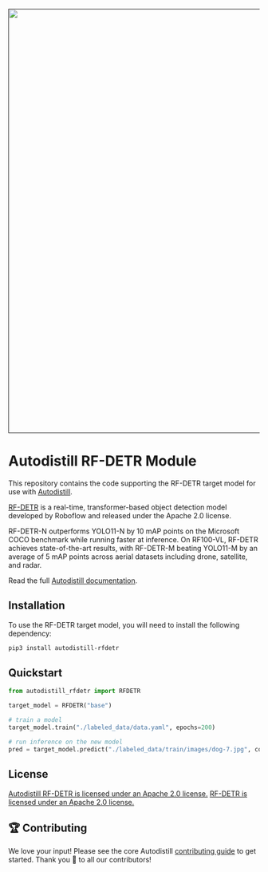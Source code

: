 <div align="center">
  <p>
    <a align="center" href="" target="_blank">
      <img
        width="850"
        src="https://media.roboflow.com/open-source/autodistill/autodistill-banner.png"
      >
    </a>
  </p>
</div>

# Autodistill RF-DETR Module

This repository contains the code supporting the RF-DETR target model for use with [Autodistill](https://github.com/autodistill/autodistill).

[RF-DETR](https://github.com/roboflow/rf-detr) is a real-time, transformer-based object detection model developed by Roboflow and released under the Apache 2.0 license.

RF-DETR-N outperforms YOLO11-N by 10 mAP points on the Microsoft COCO benchmark while running faster at inference. On RF100-VL, RF-DETR achieves state-of-the-art results, with RF-DETR-M beating YOLO11-M by an average of 5 mAP points across aerial datasets including drone, satellite, and radar.

Read the full [Autodistill documentation](https://autodistill.github.io/autodistill/).

## Installation

To use the RF-DETR target model, you will need to install the following dependency:

```bash
pip3 install autodistill-rfdetr
```

## Quickstart

```python
from autodistill_rfdetr import RFDETR

target_model = RFDETR("base")

# train a model
target_model.train("./labeled_data/data.yaml", epochs=200)

# run inference on the new model
pred = target_model.predict("./labeled_data/train/images/dog-7.jpg", conf=0.01)
```

## License

[Autodistill RF-DETR is licensed under an Apache 2.0 license.](LICENSE) [RF-DETR is licensed under an Apache 2.0 license.](https://github.com/roboflow/rf-detr?tab=Apache-2.0-1-ov-file#readme)

## 🏆 Contributing

We love your input! Please see the core Autodistill [contributing guide](https://github.com/autodistill/autodistill/blob/main/CONTRIBUTING.md) to get started. Thank you 🙏 to all our contributors!
